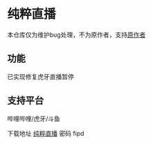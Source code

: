 # 纯粹直播

本仓库仅为维护bug处理，不为原作者，支持[原作者](https://github.com/Jackiu1997/pure_live "pure_live")

## 功能

已实现修复虎牙直播暂停

## 支持平台

哔哩哔哩/虎牙/斗鱼

下载地址 [纯粹直播](https://wwvr.lanzouw.com/iC0qQ14xrqob)
密码 fipd
